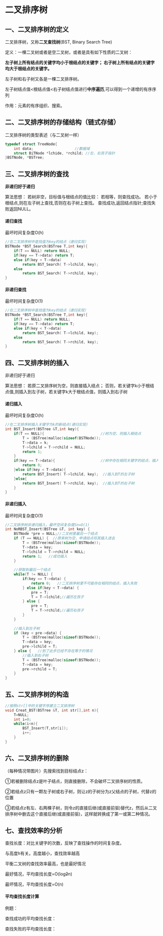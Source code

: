 # 二叉排序树

## 一、二叉排序树的定义

二叉排序树，又称**二叉查找树**(BST, Binary Search Tree)

定义：一棵二叉树或者是空二叉树，或者是具有如下性质的二叉树： 

**左子树上所有结点的关键字均小于根结点的关键字； 右子树上所有结点的关键字均大于根结点的关键字。** 

左子树和右子树又各是一棵二叉排序树。

左子树结点值<根结点值<右子树结点值进行**中序遍历**,可以得到一个递增的有序序列

作用：元素的有序组织、搜索。

## 二、二叉排序树的存储结构（链式存储）

二叉排序树的类型表述（与二叉树一样）

```c++
typedef struct TreeNode{
	int data;                   //数据域
	struct BiTNode *lchide, *rchild; //左、右孩子指针
}BSTNode, *BSTree;
```

## 三、二叉排序树的查找

**非递归好于递归**

算法思想： 若树非空，目标值与根结点的值比较： 若相等，则查找成功。 若小于根结点,则在左子树上查找,否则在右子树上查找。 查找成功,返回结点指针;查找失败返回NULL。

#### 递归查找

最坏时间复杂度O(h)

```c++
//在二叉排序树中查找值为key的结点（递归实现）
BSTNode *BST_Search(BSTree T,int key){
    if(T == NULL) return NULL;
    if(key == T->data) return T;
    else if(key < T->data)
		return BST_Search( T->lchild, key);
    else
    	return BST_Search( T->rchild, key);
}
```

#### 非递归查找

最坏时间复杂度O(1)

```c++
//在二叉排序树中查找值为key的结点（递归实现）
BSTNode *BST_Search(BSTree T,int key){
    if(T == NULL) return NULL;
    if(key == T->data) return T;
    else if(key < T->data)
		return BST_Search( T->lchild, key);
    else
    	return BST_Search( T->rchild, key);
}
```

## 四、二叉排序树的插入

非递归好于递归

算法思想： 若原二叉排序树为空，则直接插入结点； 否则，若关键字k小于根结点值,则插入到左子树，若关键字k大于根结点值，则插入到右子树

#### 递归插入

最坏时间复杂度O(h)

```c++
//在二叉排序树插入关键字为k的新结点(递归实现)
int BST_Insert(BSTree &T,int key){
    if(T == NULL){                          //树为空，则插入根结点
        T = (BSTree)malloc(sizeof(BSTNode));
        T->data = k;
        T->lchild = T->rchild = NULL;
        return 1;
    }
    if(key == T->data){                     //树中存在相同关键字的结点，插入失败
        return 0;
    }else if(key < T->data){
        return BST_Insert( T->lchild, key);  //插入到T的左子树
    }else{
        return BST_Insert( T->rchild, key);  //插入到T的右子树
    }
}   	
```

#### 非递归插入

最坏时间复杂度O(1)

```c++
//二叉排序树非递归插入，最坏空间复杂度Sn=O(1)
int NoRBST_Insert(BSTree &T, int key) {
    BSTNode *pre = NULL;//二叉树里最后一个结点
    if (T == NULL) {  //原来树为空，申请结点将其插入进去
        T = (BSTree)malloc(sizeof(BSTNode));
        T->data = key;
        T->lchild = T->rchild = NULL;
        return 1;   //成功插入
    }
 
    //获取到最后一个结点
    while(T != NULL) {
        if(key == T->data) {
            return 0;   //二叉排序树里不可能存在相同的结点，插入失败
        } else if(key < T->data) {
            pre = T;
            T = T->lchild;//遍历左孩子
        } else {
            pre = T;
            T = T->rchild;//遍历右孩子
        }
    }
 
    //插入到左子树
    if (key < pre->data) {
        T = (BSTree)malloc(sizeof(BSTNode));
        T->data = key;
        pre->lchild = T;
    } else {   //到了此步已经不存在等于的情况
        //插入到右子树
        T = (BSTree)malloc(sizeof(BSTNode));
        T->data = key;
        pre->rchild = T;
    }
}   	
```

## 五、二叉排序树的构造

```c++
//按照str[]中的关键字序建立二叉排序树
void Creat_BST(BSTree &T, int str[],int n){
    T=NULL;
    int i=0;
    while(i<n){
        BST_Insert(T,str[i]);
        i++;
    }
}
```

## 六、二叉排序树的删除

（每种情况带图片）先搜索找到目标结点z：

①若被删除结点z是叶子结点，则直接删除，不会破坏二叉排序树的性质。

②若结点z只有一颗左子树或右子树，则让z的子树分为z父结点的子树，代替z的位置

③若结点z有左、右两棵子树，则令z的直接后继(或直接前驱)替代z，然后从二叉排序树中删去这个直接后继(或直接前驱)，这样就转换成了第一或第二种情况。

## 七、查找效率的分析

查找长度：对比关键字的次数，反映了查找操作的时间复杂度。

与高度h有关。高度越小，查找效率越高

平衡二叉树的查找效率最高，也是最好情况

最好情况，平均查找长度=O(log~~2~~n)

最坏情况，平均查找长度=O(n)

#### 平均查找长度计算

例题：

查找成功的平均查找长度：



查找失败的平均查找长度：





